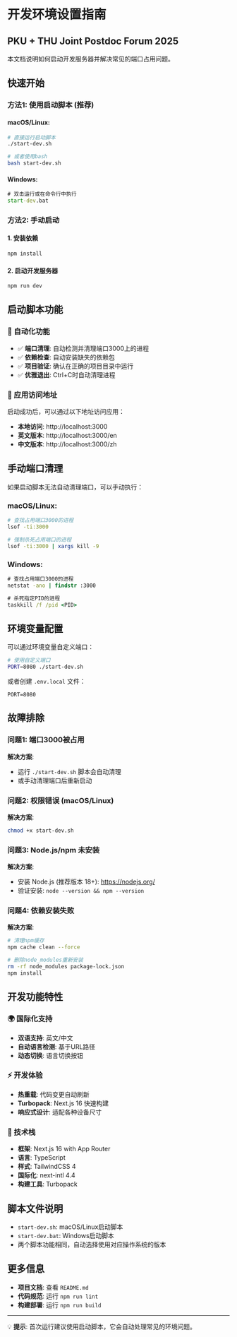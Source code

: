 # 开发环境设置指南

## PKU + THU Joint Postdoc Forum 2025

本文档说明如何启动开发服务器并解决常见的端口占用问题。

## 快速开始

### 方法1: 使用启动脚本 (推荐)

#### macOS/Linux:
```bash
# 直接运行启动脚本
./start-dev.sh

# 或者使用bash
bash start-dev.sh
```

#### Windows:
```cmd
# 双击运行或在命令行中执行
start-dev.bat
```

### 方法2: 手动启动

#### 1. 安装依赖
```bash
npm install
```

#### 2. 启动开发服务器
```bash
npm run dev
```

## 启动脚本功能

### 🔧 自动化功能
- ✅ **端口清理**: 自动检测并清理端口3000上的进程
- ✅ **依赖检查**: 自动安装缺失的依赖包
- ✅ **项目验证**: 确认在正确的项目目录中运行
- ✅ **优雅退出**: Ctrl+C时自动清理进程

### 📱 应用访问地址
启动成功后，可以通过以下地址访问应用：

- **本地访问**: http://localhost:3000
- **英文版本**: http://localhost:3000/en
- **中文版本**: http://localhost:3000/zh

## 手动端口清理

如果启动脚本无法自动清理端口，可以手动执行：

### macOS/Linux:
```bash
# 查找占用端口3000的进程
lsof -ti:3000

# 强制杀死占用端口的进程
lsof -ti:3000 | xargs kill -9
```

### Windows:
```cmd
# 查找占用端口3000的进程
netstat -ano | findstr :3000

# 杀死指定PID的进程
taskkill /f /pid <PID>
```

## 环境变量配置

可以通过环境变量自定义端口：

```bash
# 使用自定义端口
PORT=8080 ./start-dev.sh
```

或者创建 `.env.local` 文件：
```
PORT=8080
```

## 故障排除

### 问题1: 端口3000被占用
**解决方案**:
- 运行 `./start-dev.sh` 脚本会自动清理
- 或手动清理端口后重新启动

### 问题2: 权限错误 (macOS/Linux)
**解决方案**:
```bash
chmod +x start-dev.sh
```

### 问题3: Node.js/npm 未安装
**解决方案**:
- 安装 Node.js (推荐版本 18+): https://nodejs.org/
- 验证安装: `node --version && npm --version`

### 问题4: 依赖安装失败
**解决方案**:
```bash
# 清理npm缓存
npm cache clean --force

# 删除node_modules重新安装
rm -rf node_modules package-lock.json
npm install
```

## 开发功能特性

### 🌍 国际化支持
- **双语支持**: 英文/中文
- **自动语言检测**: 基于URL路径
- **动态切换**: 语言切换按钮

### ⚡ 开发体验
- **热重载**: 代码变更自动刷新
- **Turbopack**: Next.js 16 快速构建
- **响应式设计**: 适配各种设备尺寸

### 🎨 技术栈
- **框架**: Next.js 16 with App Router
- **语言**: TypeScript
- **样式**: TailwindCSS 4
- **国际化**: next-intl 4.4
- **构建工具**: Turbopack

## 脚本文件说明

- `start-dev.sh`: macOS/Linux启动脚本
- `start-dev.bat`: Windows启动脚本
- 两个脚本功能相同，自动选择使用对应操作系统的版本

## 更多信息

- **项目文档**: 查看 `README.md`
- **代码规范**: 运行 `npm run lint`
- **构建部署**: 运行 `npm run build`

---

💡 **提示**: 首次运行建议使用启动脚本，它会自动处理常见的环境问题。